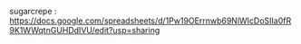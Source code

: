 sugarcrepe : https://docs.google.com/spreadsheets/d/1Pw19OErrnwb69NlWIcDoSIIa0fR9K1WWqtnGUHDdIVU/edit?usp=sharing
